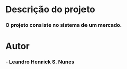 # **Descrição do projeto**
### O projeto consiste no sistema de um mercado.
# **Autor**
 ###  - Leandro Henrick S. Nunes
